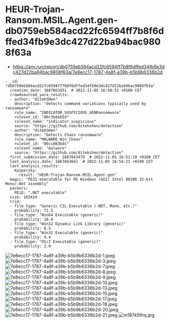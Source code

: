 # HEUR-Trojan-Ransom.MSIL.Agent.gen-db0759eb584acd22fc6594ff7b8f6dffed34fb9e3dc427d22ba94bac9808f63a

- https://any.run/report/db0759eb584acd22fc6594ff7b8f6dffed34fb9e3dc427d22ba94bac9808f63a/7e8ecc17-1787-4a8f-a39b-b5b9b6336b2d

```
- _id: "db0759eb584acd22fc6594ff7b8f6dffed34fb9e3dc427d22ba94bac9808f63a"
  creation_date: 1667663451  # 2022-11-05 16:50:51 +0100 CET
  crowdsourced_yara_results: 
  - author: "ditekSHen"
    description: "detects command variations typically used by ransomware"
    rule_name: "INDICATOR_SUSPICIOUS_GENRansomware"
    ruleset_id: "00c3b8eb5d"
    ruleset_name: "indicator_suspicious"
    source: "https://github.com/ditekshen/detection"
  - author: "ditekSHen"
    description: "Detects Chaos ransomware"
    rule_name: "MALWARE_Win_Chaos"
    ruleset_id: "00cc803bdc"
    ruleset_name: "malware"
    source: "https://github.com/ditekshen/detection"
  first_submission_date: 1667663479  # 2022-11-05 16:51:19 +0100 CET
  last_analysis_date: 1667663661  # 2022-11-05 16:54:21 +0100 CET
  last_analysis_results: 
    Kaspersky: 
      result: "HEUR:Trojan-Ransom.MSIL.Agent.gen"
  magic: "PE32 executable for MS Windows (GUI) Intel 80386 32-bit Mono/.Net assembly"
  packers: 
    PEiD: ".NET executable"
  size: 103424
  trid: 
  - file_type: "Generic CIL Executable (.NET, Mono, etc.)"
    probability: 72.5
  - file_type: "Win64 Executable (generic)"
    probability: 10.4
  - file_type: "Win32 Dynamic Link Library (generic)"
    probability: 6.5
  - file_type: "Win32 Executable (generic)"
    probability: 4.4
  - file_type: "OS/2 Executable (generic)"
    probability: 2.0
```

![7e8ecc17-1787-4a8f-a39b-b5b9b6336b2d-1.jpeg](7e8ecc17-1787-4a8f-a39b-b5b9b6336b2d-1.jpeg)
![7e8ecc17-1787-4a8f-a39b-b5b9b6336b2d-3.jpeg](7e8ecc17-1787-4a8f-a39b-b5b9b6336b2d-3.jpeg)
![7e8ecc17-1787-4a8f-a39b-b5b9b6336b2d-7.jpeg](7e8ecc17-1787-4a8f-a39b-b5b9b6336b2d-7.jpeg)
![7e8ecc17-1787-4a8f-a39b-b5b9b6336b2d-8.jpeg](7e8ecc17-1787-4a8f-a39b-b5b9b6336b2d-8.jpeg)
![7e8ecc17-1787-4a8f-a39b-b5b9b6336b2d-9.jpeg](7e8ecc17-1787-4a8f-a39b-b5b9b6336b2d-9.jpeg)
![7e8ecc17-1787-4a8f-a39b-b5b9b6336b2d-10.jpeg](7e8ecc17-1787-4a8f-a39b-b5b9b6336b2d-10.jpeg)
![7e8ecc17-1787-4a8f-a39b-b5b9b6336b2d-13.jpeg](7e8ecc17-1787-4a8f-a39b-b5b9b6336b2d-13.jpeg)
![7e8ecc17-1787-4a8f-a39b-b5b9b6336b2d-15.jpeg](7e8ecc17-1787-4a8f-a39b-b5b9b6336b2d-15.jpeg)
![7e8ecc17-1787-4a8f-a39b-b5b9b6336b2d-17.jpeg](7e8ecc17-1787-4a8f-a39b-b5b9b6336b2d-17.jpeg)
![7e8ecc17-1787-4a8f-a39b-b5b9b6336b2d-18.jpeg](7e8ecc17-1787-4a8f-a39b-b5b9b6336b2d-18.jpeg)
![7e8ecc17-1787-4a8f-a39b-b5b9b6336b2d-20.jpeg](7e8ecc17-1787-4a8f-a39b-b5b9b6336b2d-20.jpeg)
![7e8ecc17-1787-4a8f-a39b-b5b9b6336b2d-21.jpeg](7e8ecc17-1787-4a8f-a39b-b5b9b6336b2d-21.jpeg)
![m187k5fhq.jpg](m187k5fhq.jpg)
